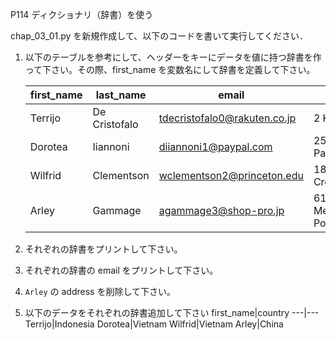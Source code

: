 P114 ディクショナリ（辞書）を使う

chap_03_01.py を新規作成して、以下のコードを書いて実行してください．

1. 以下のテーブルを参考にして、ヘッダーをキーにデータを値に持つ辞書を作って下さい。その際、first_name を変数名にして辞書を定義して下さい。

    first_name|last_name|email|address
    ---|---|---|---
    Terrijo|De Cristofalo|tdecristofalo0@rakuten.co.jp|2 Kim Crossing
    Dorotea|Iiannoni|diiannoni1@paypal.com|252 Transport Pass
    Wilfrid|Clementson|wclementson2@princeton.edu|18 2nd Crossing
    Arley|Gammage|agammage3@shop-pro.jp|61 Messerschmidt Point



1. それぞれの辞書をプリントして下さい。
1. それぞれの辞書の email をプリントして下さい。
1. `Arley` の address を削除して下さい。
1. 以下のデータをそれぞれの辞書追加して下さい
    first_name|country
    ---|---
    Terrijo|Indonesia
    Dorotea|Vietnam
    Wilfrid|Vietnam
    Arley|China
